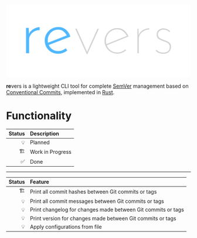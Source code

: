 <p align="center">
  <img src="assets/logo/transparent-background_bright-logo_cropped.svg" />
</p>

**re**vers is a lightweight CLI tool for complete [SemVer](https://semver.org/) management based on [Conventional Commits](https://www.conventionalcommits.org/), implemented in [Rust](https://www.rust-lang.org/).

# Functionality

| Status | Description      |
| -----: | :--------------- |
|     💡 | Planned          |
|     🏗️ | Work in Progress |
|     ✅ | Done             |

---

| Status | Feature                                                      |
| -----: | :----------------------------------------------------------- |
|     🏗️ | Print all commit hashes between Git commits or tags          |
|     💡 | Print all commit messages between Git commits or tags        |
|     💡 | Print changelog for changes made between Git commits or tags |
|     💡 | Print version for changes made between Git commits or tags   |
|     💡 | Apply configurations from file                               |
